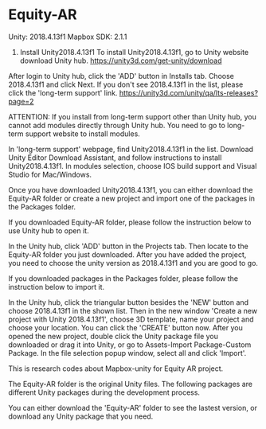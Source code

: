 # Equity-AR

Unity: 2018.4.13f1  Mapbox SDK: 2.1.1

1. Install Unity2018.4.13f1
To install Unity2018.4.13f1, go to Unity website download Unity hub. https://unity3d.com/get-unity/download 

After login to Unity hub, click the 'ADD' button in Installs tab. Choose 2018.4.13f1 and click Next. If you don't see 2018.4.13f1 in the list, please click the 'long-term support' link. https://unity3d.com/unity/qa/lts-releases?page=2

ATTENTION: If you install from long-term support other than Unity hub, you cannot add modules directly through Unity hub. You need to go to long-term support website to install modules.

In 'long-term support' webpage, find Unity2018.4.13f1 in the list. Download Unity Editor Download Assistant, and follow instructions to install Unity2018.4.13f1. In modules selection, choose IOS build support and Visual Studio for Mac/Windows. 

Once you have downloaded Unity2018.4.13f1, you can either download the Equity-AR folder or create a new project and import one of the packages in the Packages folder.

If you downloaded Equity-AR folder, please follow the instruction below to use Unity hub to open it.

In the Unity hub, click 'ADD' button in the Projects tab. Then locate to the Equity-AR folder you just downloaded. After you have added the project, you need to choose the unity version as 2018.4.13f1 and you are good to go. 

If you downloaded packages in the Packages folder, please follow the instruction below to import it.

In the Unity hub, click the triangular button besides the 'NEW' button and choose 2018.4.13f1 in the shown list. Then in the new window 'Create a new project with Unity 2018.4.13f1', choose 3D template, name your project and choose your location. You can click the 'CREATE' button now. After you opened the new project, double click the Unity package file you downloaded or drag it into Unity, or go to Assets-Import Package-Custom Package. In the file selection popup window, select all and click 'Import'.



This is research codes about Mapbox-unity for Equity AR project.

The Equity-AR folder is the original Unity files. The following packages are different Unity packages during the development process.

You can either download the 'Equity-AR' folder to see the lastest version, or download any Unity package that you need.
